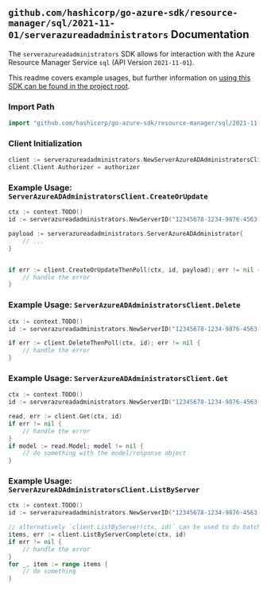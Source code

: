 
## `github.com/hashicorp/go-azure-sdk/resource-manager/sql/2021-11-01/serverazureadadministrators` Documentation

The `serverazureadadministrators` SDK allows for interaction with the Azure Resource Manager Service `sql` (API Version `2021-11-01`).

This readme covers example usages, but further information on [using this SDK can be found in the project root](https://github.com/hashicorp/go-azure-sdk/tree/main/docs).

### Import Path

```go
import "github.com/hashicorp/go-azure-sdk/resource-manager/sql/2021-11-01/serverazureadadministrators"
```


### Client Initialization

```go
client := serverazureadadministrators.NewServerAzureADAdministratorsClientWithBaseURI("https://management.azure.com")
client.Client.Authorizer = authorizer
```


### Example Usage: `ServerAzureADAdministratorsClient.CreateOrUpdate`

```go
ctx := context.TODO()
id := serverazureadadministrators.NewServerID("12345678-1234-9876-4563-123456789012", "example-resource-group", "serverValue")

payload := serverazureadadministrators.ServerAzureADAdministrator{
	// ...
}


if err := client.CreateOrUpdateThenPoll(ctx, id, payload); err != nil {
	// handle the error
}
```


### Example Usage: `ServerAzureADAdministratorsClient.Delete`

```go
ctx := context.TODO()
id := serverazureadadministrators.NewServerID("12345678-1234-9876-4563-123456789012", "example-resource-group", "serverValue")

if err := client.DeleteThenPoll(ctx, id); err != nil {
	// handle the error
}
```


### Example Usage: `ServerAzureADAdministratorsClient.Get`

```go
ctx := context.TODO()
id := serverazureadadministrators.NewServerID("12345678-1234-9876-4563-123456789012", "example-resource-group", "serverValue")

read, err := client.Get(ctx, id)
if err != nil {
	// handle the error
}
if model := read.Model; model != nil {
	// do something with the model/response object
}
```


### Example Usage: `ServerAzureADAdministratorsClient.ListByServer`

```go
ctx := context.TODO()
id := serverazureadadministrators.NewServerID("12345678-1234-9876-4563-123456789012", "example-resource-group", "serverValue")

// alternatively `client.ListByServer(ctx, id)` can be used to do batched pagination
items, err := client.ListByServerComplete(ctx, id)
if err != nil {
	// handle the error
}
for _, item := range items {
	// do something
}
```
